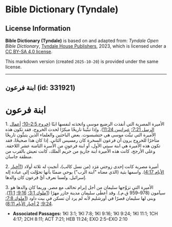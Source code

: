 # Bible Dictionary (Tyndale)

## License Information

**Bible Dictionary (Tyndale)** is based on and adapted from: _Tyndale Open Bible Dictionary_, [Tyndale House Publishers](https://tyndaleopenresources.com/), 2023, which is licensed under a [CC BY-SA 4.0 license](https://creativecommons.org/licenses/by-sa/4.0/legalcode.en).

This markdown version (created `2025-10-20`) is provided under the same license.



--------------------------------

## ابنة فرعون (id: 331921)

ابنة فرعون
==========

1\. الأميرة المصرية التي أنقذت الرضيع موسى واتخذته لنفسها ابنًا ([خروج 2:5–10؛](https://ref.ly/Exod2:5-Exod2:10) [أعمال الرسل 7:21؛](https://ref.ly/Acts7:21) [عبرانيين 11:24](https://ref.ly/Heb11:24)). وإذا تبنَّينا تاريخًا مبكرًا لحدث الخروج، فقد تكون هذه الأميرة التي تبنَّت موسى هي حتشبسوت. بعض الباحثين والعلماء الذين يتبنُّون تاريخًا متأخرًا للخروج يرون أن فرعون السخرة كان رمسيس الثاني. إذا كان هذا صحيحًا، فقد تكون هذه الأميرة هي ابنة سيتي الأول، أو ابنة فرعونٍ من الأسرة الثامنة عشر اللاحقة. وعلى الأرجح، كانت هذه الأميرة ابنة جاريةٍ من حريم الملك، كانت تعيش بالقرب من منطقة جاسان.

2\. أميرة مصرية كانت إحدى زوجتي مَرَد (من نسل كالب)، أنجبت له ثلاثة أولاد ([1أخبار الأيام 4:17](https://ref.ly/1Chr4:17)). واسمها بثية (الذي معناه "ابنة الرب") يوحي ضمنًا بأنها تحوَّلت إلى عبادة إله إسرائيل. ولسنا نعرف أيَّ فرعون كان والدها.

3\. الأميرة التي تزوَّجها سليمان من أجل إبرام تحالف مع مصر. وربما كان والدها هو سيآمون (978–959 ق.م.). وقد أعطَى سليمان مدينة جازر مهرًا ([1ملوك 3:1؛](https://ref.ly/1Kgs3:1) [9:16؛](https://ref.ly/1Kgs9:16) [11:1](https://ref.ly/1Kgs11:1)). وبنى لها سليمان قصرًا في أورشليم لأنه لم يرد أن تسكن في بيت داود ([1ملوك 7:8؛](https://ref.ly/1Kgs7:8) [9:24؛](https://ref.ly/1Kgs9:24) [2 أخبار الأيام 8:11](https://ref.ly/2Chr8:11)).

* **Associated Passages:** 1KI 3:1; 1KI 7:8; 1KI 9:16; 1KI 9:24; 1KI 11:1; 1CH 4:17; 2CH 8:11; ACT 7:21; HEB 11:24; EXO 2:5–EXO 2:10

